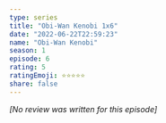 ```yaml
---
type: series
title: "Obi-Wan Kenobi 1x6"
date: "2022-06-22T22:59:23"
name: "Obi-Wan Kenobi"
season: 1
episode: 6
rating: 5
ratingEmoji: ⭐️⭐️⭐️⭐️⭐️
share: false
---
```


*[No review was written for this episode]*
